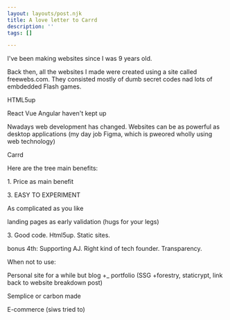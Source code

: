 ```yaml
---
layout: layouts/post.njk
title: A love letter to Carrd
description: ''
tags: []

---
```

I've been making websites since I was 9 years old.

Back then, all the websites I made were created using a site called freewebs.com. They consisted mostly of dumb secret codes nad lots of embdedded Flash games.

HTML5up 

React Vue Angular haven't kept up

Nwadays web development has changed. Websites can be as powerful as desktop applications (my day job Figma, which is pweored wholly using web technology)

Carrd

Here are the tree main benefits:

1\. Price as main benefit

3\. EASY TO EXPERIMENT

As complicated as you like

landing pages as early validation (hugs for your legs)

3\. Good code. Html5up. Static sites.

bonus 4th: Supporting AJ. Right kind of tech founder. Transparency.

When not to use:

Personal site for a while but blog +_ portfolio (SSG +forestry, staticrypt, link back to website breakdown post)

Semplice or carbon made

E-commerce (siws tried to)